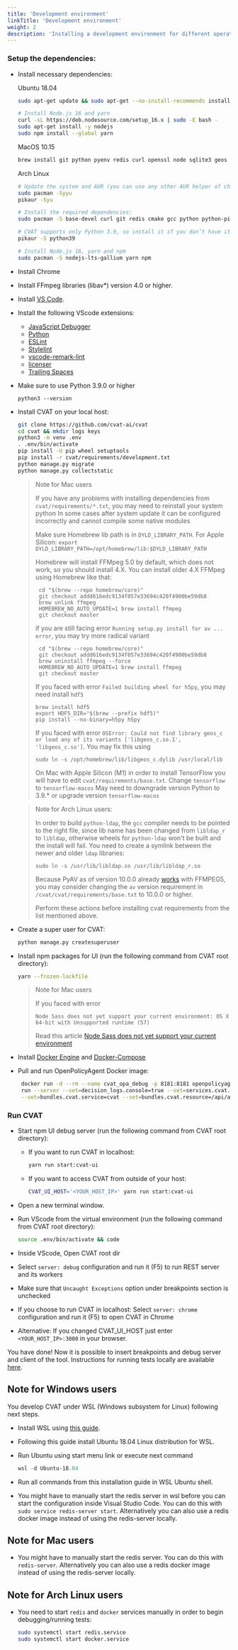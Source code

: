 ```yaml
---
title: 'Development environment'
linkTitle: 'Development environment'
weight: 2
description: 'Installing a development environment for different operating systems.'
---
```

### Setup the dependencies:

- Install necessary dependencies:

  Ubuntu 18.04

  ```bash
  sudo apt-get update && sudo apt-get --no-install-recommends install -y build-essential curl git redis-server python3-dev python3-pip python3-venv python3-tk libldap2-dev libsasl2-dev pkg-config libavformat-dev libavcodec-dev libavdevice-dev libavutil-dev libswscale-dev libswresample-dev libavfilter-dev
  ```

  ```bash
  # Install Node.js 16 and yarn
  curl -sL https://deb.nodesource.com/setup_16.x | sudo -E bash -
  sudo apt-get install -y nodejs
  sudo npm install --global yarn
  ```

  MacOS 10.15

  ```bash
  brew install git python pyenv redis curl openssl node sqlite3 geos
  ```

  Arch Linux
  ```bash
  # Update the system and AUR (you can use any other AUR helper of choice) first:
  sudo pacman -Syyu
  pikaur -Syu
  ```

  ```bash
  # Install the required dependencies:
  sudo pacman -S base-devel curl git redis cmake gcc python python-pip tk libldap libsasl pkgconf ffmpeg geos openldap python-lda
  ```

  ```bash
  # CVAT supports only Python 3.9, so install it if you don’t have it:
  pikaur -S python39
  ```

  ```bash
  # Install Node.js 16, yarn and npm
  sudo pacman -S nodejs-lts-gallium yarn npm
  ```

- Install Chrome

- Install FFmpeg libraries (libav\*) version 4.0 or higher.

- Install [VS Code](https://code.visualstudio.com/docs/setup/linux#_debian-and-ubuntu-based-distributions).

- Install the following VScode extensions:

  - [JavaScript Debugger](https://marketplace.visualstudio.com/items?itemName=ms-vscode.js-debug)
  - [Python](https://marketplace.visualstudio.com/items?itemName=ms-python.python)
  - [ESLint](https://marketplace.visualstudio.com/items?itemName=dbaeumer.vscode-eslint)
  - [Stylelint](https://marketplace.visualstudio.com/items?itemName=stylelint.vscode-stylelint)
  - [vscode-remark-lint](https://marketplace.visualstudio.com/items?itemName=drewbourne.vscode-remark-lint)
  - [licenser](https://marketplace.visualstudio.com/items?itemName=ymotongpoo.licenser)
  - [Trailing Spaces](https://marketplace.visualstudio.com/items?itemName=shardulm94.trailing-spaces)

- Make sure to use Python 3.9.0 or higher
  ```
  python3 --version
  ```

- Install CVAT on your local host:

  ```bash
  git clone https://github.com/cvat-ai/cvat
  cd cvat && mkdir logs keys
  python3 -m venv .env
  . .env/bin/activate
  pip install -U pip wheel setuptools
  pip install -r cvat/requirements/development.txt
  python manage.py migrate
  python manage.py collectstatic
  ```

  > Note for Mac users
  >
  > If you have any problems with installing dependencies from
  > `cvat/requirements/*.txt`, you may need to reinstall your system python
  > In some cases after system update it can be configured incorrectly and cannot compile
  > some native modules
  >
  > Make sure Homebrew lib path is in `DYLD_LIBRARY_PATH`.
  > For Apple Silicon: `export DYLD_LIBRARY_PATH=/opt/homebrew/lib:$DYLD_LIBRARY_PATH`
  >
  > Homebrew will install FFMpeg 5.0 by default, which does not work, so you should install 4.X.
  > You can install older 4.X FFMpeg using Homebrew like that:
  > ```
  >  cd "$(brew --repo homebrew/core)"
  >  git checkout addd616edc9134f057e33694c420f4900be59db8
  >  brew unlink ffmpeg
  >  HOMEBREW_NO_AUTO_UPDATE=1 brew install ffmpeg
  >  git checkout master
  > ```
  > if you are still facing error `Running setup.py install for av ... error`, you may
  > try more radical variant
  > ```
  >  cd "$(brew --repo homebrew/core)"
  >  git checkout addd616edc9134f057e33694c420f4900be59db8
  >  brew uninstall ffmpeg --force
  >  HOMEBREW_NO_AUTO_UPDATE=1 brew install ffmpeg
  >  git checkout master
  > ```
  >
  > If you faced with error `Failed building wheel for h5py`, you may need install `hdf5`
  > ```
  > brew install hdf5
  > export HDF5_DIR="$(brew --prefix hdf5)"
  > pip install --no-binary=h5py h5py
  > ```
  > If you faced with error
  > `OSError: Could not find library geos_c or load any of its variants ['libgeos_c.so.1', 'libgeos_c.so']`.
  > You may fix this using
  > ```
  > sudo ln -s /opt/homebrew/lib/libgeos_c.dylib /usr/local/lib
  > ```
  > On Mac with Apple Silicon (M1) in order to install TensorFlow you will have
  > to edit `cvat/requirements/base.txt`.
  > Change `tensorflow` to `tensorflow-macos`
  > May need to downgrade version Python to 3.9.* or upgrade version `tensorflow-macos`

  > Note for Arch Linux users:
  >
  > In order to build `python-ldap`, the `gcc` compiler needs to be pointed to the right file,
  > since lib name has been changed from `libldap_r` to `libldap`, otherwise wheels
  > for `python-ldap` won't be built and the install will fail. You need to create
  > a symlink between the newer and older `ldap` libraries:
  > ```
  > sudo ln -s /usr/lib/libldap.so /usr/lib/libldap_r.so
  > ```
  >
  > Because PyAV as of version 10.0.0 already [works](https://github.com/PyAV-Org/PyAV/pull/910)
  > with FFMPEG5, you may consider changing the `av` version requirement
  > in `/cvat/cvat/requirements/base.txt` to 10.0.0 or higher.
  >
  > Perform these actions before installing cvat requirements from the list mentioned above.

- Create a super user for CVAT:

  ```bash
  python manage.py createsuperuser
  ```

- Install npm packages for UI (run the following command from CVAT root directory):

  ```bash
  yarn --frozen-lockfile
  ```

  > Note for Mac users
  >
  > If you faced with error
  >
  > `Node Sass does not yet support your current environment: OS X 64-bit with Unsupported runtime (57)`
  >
  > Read this article [Node Sass does not yet support your current environment](https://marketplace.visualstudio.com/items?itemName=msjsdiag.debugger-for-chrome)

- Install [Docker Engine](https://docs.docker.com/engine/install/ubuntu/) and [Docker-Compose](https://docs.docker.com/compose/install/)

- Pull and run OpenPolicyAgent Docker image:

  ```bash
   docker run -d --rm --name cvat_opa_debug -p 8181:8181 openpolicyagent/opa:0.34.2-rootless \
   run --server --set=decision_logs.console=true --set=services.cvat.url=http://host.docker.internal:7000 \
   --set=bundles.cvat.service=cvat --set=bundles.cvat.resource=/api/auth/rules
  ```

### Run CVAT
- Start npm UI debug server (run the following command from CVAT root directory):
  - If you want to run CVAT in localhost:
    ```sh
    yarn run start:cvat-ui
     ```
  - If you want to access CVAT from outside of your host:
    ```sh
    CVAT_UI_HOST='<YOUR_HOST_IP>' yarn run start:cvat-ui
    ```
- Open a new terminal window.
- Run VScode from the virtual environment (run the following command from CVAT root directory):

  ```sh
  source .env/bin/activate && code
  ```

- Inside VScode, Open CVAT root dir

- Select `server: debug` configuration and run it (F5) to run REST server and its workers
- Make sure that ```Uncaught Exceptions``` option under breakpoints section is unchecked
- If you choose to run CVAT in localhost: Select `server: chrome` configuration and run it (F5) to open CVAT in Chrome
- Alternative: If you changed CVAT_UI_HOST just enter ```<YOUR_HOST_IP>:3000``` in your browser.


You have done! Now it is possible to insert breakpoints and debug server and client of the tool.
Instructions for running tests locally are available [here](/site/content/en/docs/contributing/running-tests.md).

## Note for Windows users

You develop CVAT under WSL (Windows subsystem for Linux) following next steps.

- Install WSL using [this guide](https://docs.microsoft.com/en-us/windows/wsl/install-win10).

- Following this guide install Ubuntu 18.04 Linux distribution for WSL.

- Run Ubuntu using start menu link or execute next command

  ```powershell
  wsl -d Ubuntu-18.04
  ```

- Run all commands from this installation guide in WSL Ubuntu shell.
- You might have to manually start the redis server in wsl before you can start the configuration inside
  Visual Studio Code. You can do this with `sudo service redis-server start`. Alternatively you can also
  use a redis docker image instead of using the redis-server locally.

## Note for Mac users

- You might have to manually start the redis server. You can do this with `redis-server`.
Alternatively you can also use a redis docker image instead of using the redis-server locally.

## Note for Arch Linux users
- You need to start `redis` and `docker` services manually in order to begin debugging/running tests:
  ```bash
  sudo systemctl start redis.service
  sudo systemctl start docker.service
  ```
